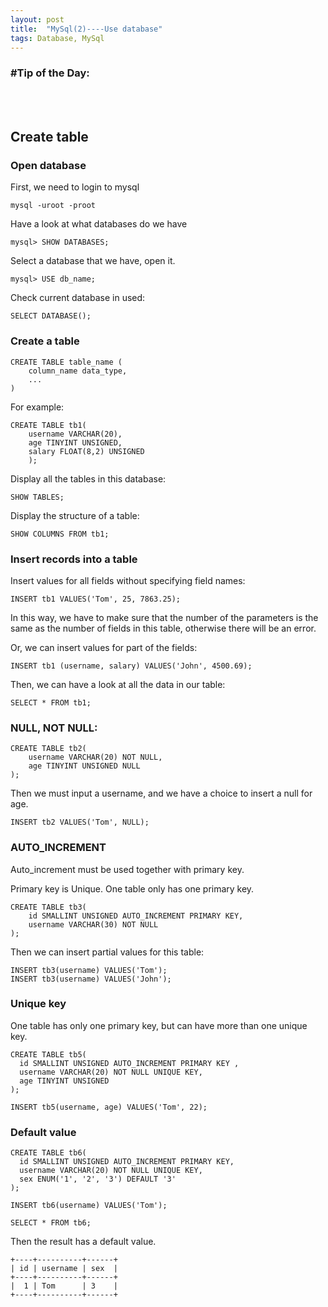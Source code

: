 ```yaml
---
layout: post
title:  "MySql(2)----Use database"
tags: Database, MySql
---
```

### \#Tip of the Day: 

<br/><br/>

## Create table

### Open database

First, we need to login to mysql

```
mysql -uroot -proot
```

Have a look at what databases do we have

```
mysql> SHOW DATABASES;
```

Select a database that we have, open it.

```
mysql> USE db_name;
```

Check current database in used:

```mysql
SELECT DATABASE();
```

### Create a table

```mysql
CREATE TABLE table_name (
    column_name data_type,
    ...
)
```

For example:

```mysql
CREATE TABLE tb1(
    username VARCHAR(20),
    age TINYINT UNSIGNED,
    salary FLOAT(8,2) UNSIGNED
    );
```

Display all the tables in this database:

```mysql
SHOW TABLES;
```

Display the structure of a table:

```mysql
SHOW COLUMNS FROM tb1;
```

### Insert records into a table

Insert values for all fields without specifying field names:

```mysql
INSERT tb1 VALUES('Tom', 25, 7863.25);
```

In this way, we have to make sure that the number of the parameters is the same as 
the number of fields in this table, otherwise there will be an error.

Or, we can insert values for part of the fields:

```mysql
INSERT tb1 (username, salary) VALUES('John', 4500.69);
```

Then, we can have a look at all the data in our table:

```mysql
SELECT * FROM tb1;
```

### NULL, NOT NULL:

```mysql
CREATE TABLE tb2(
    username VARCHAR(20) NOT NULL,
    age TINYINT UNSIGNED NULL 
);
```

Then we must input a username, and we have a choice to insert a null for age.

```mysql
INSERT tb2 VALUES('Tom', NULL);
```

### AUTO_INCREMENT

Auto_increment must be used together with primary key.

Primary key is Unique. One table only has one primary key.

```mysql
CREATE TABLE tb3(
    id SMALLINT UNSIGNED AUTO_INCREMENT PRIMARY KEY,
    username VARCHAR(30) NOT NULL 
);
```

Then we can insert partial values for this table:

```mysql
INSERT tb3(username) VALUES('Tom');
INSERT tb3(username) VALUES('John');
```

### Unique key

One table has only one primary key, but can have more than one unique key.

```mysql
CREATE TABLE tb5(
  id SMALLINT UNSIGNED AUTO_INCREMENT PRIMARY KEY ,
  username VARCHAR(20) NOT NULL UNIQUE KEY,
  age TINYINT UNSIGNED
);
```

```mysql
INSERT tb5(username, age) VALUES('Tom', 22);
```

### Default value

```mysql
CREATE TABLE tb6(
  id SMALLINT UNSIGNED AUTO_INCREMENT PRIMARY KEY,
  username VARCHAR(20) NOT NULL UNIQUE KEY,
  sex ENUM('1', '2', '3') DEFAULT '3'
);
```

```mysql
INSERT tb6(username) VALUES('Tom');
```

```mysql
SELECT * FROM tb6;
```

Then the result has a default value.

```
+----+----------+------+
| id | username | sex  |
+----+----------+------+
|  1 | Tom      | 3    |
+----+----------+------+
```